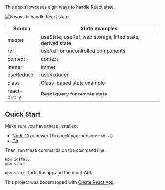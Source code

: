 This app showcases eight ways to handle React state.

![8 ways to handle React state](https://user-images.githubusercontent.com/1688997/85997509-2fd3cd00-b9cf-11ea-8708-76a33f695e70.png)

| Branch      | State examples                                             |
| ----------- | ---------------------------------------------------------- |
| master      | useState, useRef, web storage, lifted state, derived state |
| ref         | useRef for uncontrolled components                         |
| context     | context                                                    |
| immer       | immer                                                      |
| useReducer  | useReducer                                                 |
| class       | Class-based state example                                  |
| react-query | React query for remote state                               |

## Quick Start

Make sure you have these installed:

- [Node 10](http://nodejs.org) or newer (To check your version: `npm -v`)
- [Git](http://git-scm.com)

Then, run these commands on the command line:

```
npm install
npm start
```

`npm start` starts the app and the mock API.

This project was bootstrapped with [Create React App](https://github.com/facebook/create-react-app).
